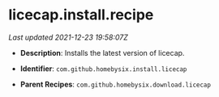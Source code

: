 # licecap.install.recipe

_Last updated 2021-12-23 19:58:07Z_

- **Description**: Installs the latest version of licecap.

- **Identifier**: `com.github.homebysix.install.licecap`

- **Parent Recipes**: `com.github.homebysix.download.licecap`
